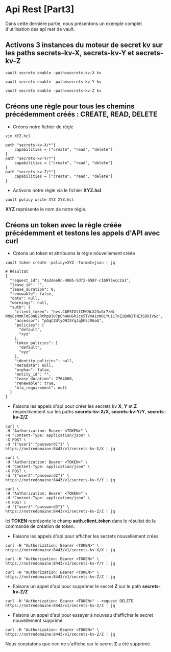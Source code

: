 # Api Rest [Part3]

Dans cette dernière partie, nous présentons un exemple complet d'utilisation des api rest de vault.

## Activons 3 instances du moteur de secret kv sur les paths **secrets-kv-X**, **secrets-kv-Y** et **secrets-kv-Z**

```
vault secrets enable -path=secrets-kv-X kv

vault secrets enable -path=secrets-kv-Y kv

vault secrets enable -path=secrets-kv-Z kv
```

## Créons une règle pour tous les chemins précédemment créés : CREATE, READ, DELETE

- Créons notre fichier de règle

```
vim XYZ.hcl
```

```
path "secrets-kv-X/*"{
    capabilities = ["create", "read", "delete"]
}
path "secrets-kv-Y/*"{
    capabilities = ["create", "read", "delete"]
}
path "secrets-kv-Z/*"{
    capabilities = ["create", "read", "delete"]
}
```

- Activons notre règle via le fichier **XYZ.hcl**

```
vault policy write XYZ XYZ.hcl
```

**XYZ** représente le nom de notre règle.

## Créons un token avec la règle créée précédemment et testons les appels d'API avec curl

- Créons un token et attribuons la règle nouvellement créée

```
vault token create -policy=XYZ -format=json | jq
```

```
# Résultat
{
  "request_id": "4a3dee0c-4065-5df2-9587-c16975ecc2a1",
  "lease_id": "",
  "lease_duration": 0,
  "renewable": false,
  "data": null,
  "warnings": null,
  "auth": {
    "client_token": "hvs.CAESIGtfCMGNcX23oGr7zNL-NNyEsMmKTmS3nB2Rthp83U7pGh4KHGh2cy5TVVA1cW81YU11TnZ1QWh2THE3SDRIVGo",
    "accessor": "pGqCZUtyO9I5YqJqGh5JV6aG",
    "policies": [
      "default",
      "xyz"
    ],
    "token_policies": [
      "default",
      "xyz"
    ],
    "identity_policies": null,
    "metadata": null,
    "orphan": false,
    "entity_id": "",
    "lease_duration": 2764800,
    "renewable": true,
    "mfa_requirement": null
  }
}
```

- Faisons les appels d'api pour créer les secrets kv **X**, **Y** et **Z** respectivement sur les paths **secrets-kv-X/X**, **secrets-kv-Y/Y**, **secrets-kv-Z/Z**

```
curl \
-H "Authorization: Bearer <TOKEN>" \
-H "Content-Type: application/json" \
-X POST \
-d '{"user1":"password1"}' \
https://notredomaine:8443/v1/secrets-kv-X/X | jq
```

```
curl \
-H "Authorization: Bearer <TOKEN>" \
-H "Content-Type: application/json" \
-X POST \
-d '{"user2":"password2"}' \
https://notredomaine:8443/v1/secrets-kv-Y/Y | jq
```

```
curl \
-H "Authorization: Bearer <TOKEN>" \
-H "Content-Type: application/json" \
-X POST \
-d '{"user3":"password3"}' \
https://notredomaine:8443/v1/secrets-kv-Z/Z | jq
```

Ici **TOKEN** représente le champ **auth.client_token** dans le résultat de la commande de création de token.

- Faisons les appels d'api pour afficher les secrets nouvellement créés

```
curl -H "Authorization: Bearer <TOKEN>" \
https://notredomaine:8443/v1/secrets-kv-X/X | jq
```

```
curl -H "Authorization: Bearer <TOKEN>" \
https://notredomaine:8443/v1/secrets-kv-Y/Y | jq
```

```
curl -H "Authorization: Bearer <TOKEN>" \
https://notredomaine:8443/v1/secrets-kv-Z/Z | jq
```

- Faisons un appel d'api pour supprimer le secret **Z** sur le path **secrets-kv-Z/Z**

```
curl -H "Authorization: Bearer <TOKEN>" --request DELETE https://notredomaine:8443/v1/secrets-kv-Z/Z | jq
```

- Faisons un appel d'api pour essayer à nouveau d'afficher le secret nouvellement supprimé

```
curl -H "Authorization: Bearer <TOKEN>" \
https://notredomaine:8443/v1/secrets-kv-Z/Z | jq
```

Nous constatons que rien ne s'affiche car le secret **Z** a été supprimé.